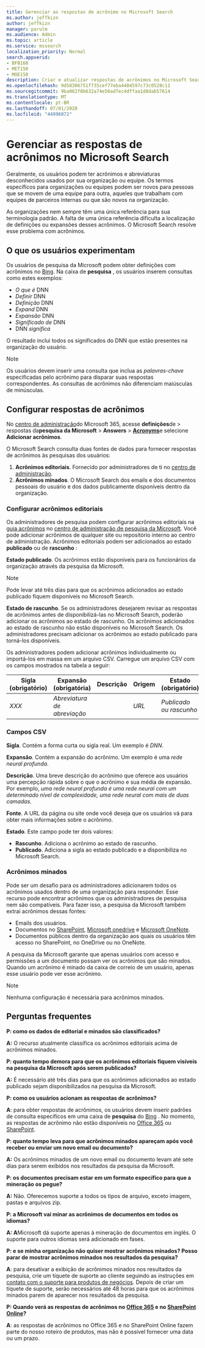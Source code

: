 ```yaml
---
title: Gerenciar as respostas de acrônimo no Microsoft Search
ms.author: jeffkizn
author: jeffkizn
manager: parulm
ms.audience: Admin
ms.topic: article
ms.service: mssearch
localization_priority: Normal
search.appverid:
- BFB160
- MET150
- MOE150
description: Criar e atualizar respostas de acrônimos no Microsoft Search
ms.openlocfilehash: 9d58306751f735cef77eba4404597c73c0528c11
ms.sourcegitcommit: 9ba062f8b632a74e56ad7ec4dffaa1d8dab57614
ms.translationtype: MT
ms.contentlocale: pt-BR
ms.lasthandoff: 07/01/2020
ms.locfileid: "44996072"
---
```

# <a name="manage-acronyms-answers-in-microsoft-search"></a>Gerenciar as respostas de acrônimos no Microsoft Search

Geralmente, os usuários podem ter acrônimos e abreviaturas desconhecidos usados por sua organização ou equipe. Os termos específicos para organizações ou equipes podem ser novos para pessoas que se movem de uma equipe para outra, aqueles que trabalham com equipes de parceiros internas ou que são novos na organização.

As organizações nem sempre têm uma única referência para sua terminologia padrão. A falta de uma única referência dificulta a localização de definições ou expansões desses acrônimos. O Microsoft Search resolve esse problema com acrônimos.

## <a name="what-users-experience"></a>O que os usuários experimentam

Os usuários de pesquisa da Microsoft podem obter definições com acrônimos no [Bing](https://Bing.com). Na caixa de **pesquisa** , os usuários inserem consultas como estes exemplos:

- *O que é* DNN
- *Definir* DNN
- *Definição* DNN
- *Expand* DNN
- *Expansão* DNN
- *Significado de* DNN
- DNN *significa*

O resultado inclui todos os significados do DNN que estão presentes na organização do usuário.

> [!NOTE]
> Os usuários devem inserir uma consulta que inclua as *palavras-chave* especificadas pelo acrônimo para disparar suas respostas correspondentes. As consultas de acrônimos não diferenciam maiúsculas de minúsculas.

## <a name="set-up-acronyms-answers"></a>Configurar respostas de acrônimos

No [centro de administração](https://admin.microsoft.com)do Microsoft 365, acesse **definições**de  >  respostas da**pesquisa da Microsoft**  >  **Answers**  >  [**Acronyms**](https://admin.microsoft.com/Adminportal/Home#/MicrosoftSearch/acronyms)e selecione **Adicionar acrônimos**.

O Microsoft Search consulta duas fontes de dados para fornecer respostas de acrônimos às pesquisas dos usuários:

1. **Acrônimos editoriais**. Fornecido por administradores de ti no [centro de administração](https://admin.microsoft.com/Adminportal/Home#/MicrosoftSearch/acronyms).
2. **Acrônimos minados**. O Microsoft Search dos emails e dos documentos pessoais do usuário e dos dados publicamente disponíveis dentro da organização.

### <a name="set-up-editorial-acronyms"></a>Configurar acrônimos editoriais

Os administradores de pesquisa podem configurar acrônimos editoriais na [guia acrônimos](https://admin.microsoft.com/Adminportal/Home#/MicrosoftSearch/acronyms) no [centro de administração de pesquisa da Microsoft](https://admin.microsoft.com/Adminportal/Home#/MicrosoftSearch). Você pode adicionar acrônimos de qualquer site ou repositório interno ao centro de administração. Acrônimos editoriais podem ser adicionados ao estado **publicado** ou de **rascunho** :

**Estado publicado**. Os acrônimos estão disponíveis para os funcionários da organização através da pesquisa da Microsoft.

> [!NOTE]
> Pode levar até três dias para que os acrônimos adicionados ao estado publicado fiquem disponíveis no Microsoft Search.

**Estado de rascunho**. Se os administradores desejarem revisar as respostas de acrônimos antes de disponibilizá-las no Microsoft Search, poderão adicionar os acrônimos ao estado de rascunho. Os acrônimos adicionados ao estado de rascunho não estão disponíveis no Microsoft Search. Os administradores precisam adicionar os acrônimos ao estado publicado para torná-los disponíveis.

Os administradores podem adicionar acrônimos individualmente ou importá-los em massa em um arquivo CSV. Carregue um arquivo CSV com os campos mostrados na tabela a seguir:

| Sigla (obrigatório) | Expansão (obrigatória) | Descrição  | Origem | Estado (obrigatório) |
| --------- | --------- | ---------- | --------- |--------- |
| *XXX* | *Abreviatura de abreviação* |  | *URL* | *Publicado ou rascunho* |

### <a name="csv-fields"></a>Campos CSV

**Sigla**. Contém a forma curta ou sigla real. Um exemplo é *DNN*.

**Expansão**. Contém a expansão do acrônimo. Um exemplo é uma *rede neural profunda*.

**Descrição**. Uma breve descrição do acrônimo que oferece aos usuários uma percepção rápida sobre o que o acrônimo e sua média de expansão. Por exemplo, *uma rede neural profunda é uma rede neural com um determinado nível de complexidade, uma rede neural com mais de duas camadas*.

**Fonte**. A URL da página ou site onde você deseja que os usuários vá para obter mais informações sobre o acrônimo.

**Estado**. Este campo pode ter dois valores:

- **Rascunho**. Adiciona o acrônimo ao estado de rascunho.
- **Publicado**. Adiciona a sigla ao estado publicado e a disponibiliza no Microsoft Search.

### <a name="mined-acronyms"></a>Acrônimos minados

Pode ser um desafio para os administradores adicionarem todos os acrônimos usados dentro de uma organização para responder. Esse recurso pode encontrar acrônimos que os administradores de pesquisa nem são compatíveis. Para fazer isso, a pesquisa da Microsoft também extrai acrônimos dessas fontes:

- Emails dos usuários.
- Documentos no [SharePoint](https://products.office.com/sharepoint/collaboration), [Microsoft onedrive]( https://onedrive.live.com/about/) e [Microsoft OneNote](http://www.onenote.com/).
- Documentos públicos dentro da organização aos quais os usuários têm acesso no SharePoint, no OneDrive ou no OneNote.

A pesquisa da Microsoft garante que apenas usuários com acesso e permissões a um documento possam ver os acrônimos que são minados. Quando um acrônimo é minado da caixa de correio de um usuário, apenas esse usuário pode ver esse acrônimo.

> [!NOTE]
> Nenhuma configuração é necessária para acrônimos minados.

## <a name="frequently-asked-questions"></a>Perguntas frequentes

**P: como os dados de editorial e minados são classificados?**

**A:** O recurso atualmente classifica os acrônimos editoriais acima de acrônimos minados.

**P: quanto tempo demora para que os acrônimos editoriais fiquem visíveis na pesquisa da Microsoft após serem publicados?**

**A:**  É necessário até três dias para que os acrônimos adicionados ao estado publicado sejam disponibilizados na pesquisa da Microsoft.

**P: como os usuários acionam as respostas de acrônimos?**

**A**: para obter respostas de acrônimos, os usuários devem inserir padrões de consulta específicos em uma caixa de **pesquisa** do [Bing](https://bing.com) . No momento, as respostas de acrônimo não estão disponíveis no [Office 365](https://Office.com) ou [SharePoint](https://products.office.com/sharepoint/collaboration).

**P: quanto tempo leva para que acrônimos minados apareçam após você receber ou enviar um novo email ou documento?**

**A:** Os acrônimos minados de um novo email ou documento levam até sete dias para serem exibidos nos resultados da pesquisa da Microsoft.

**P: os documentos precisam estar em um formato específico para que a mineração os pegue?**

**A:** Não. Oferecemos suporte a todos os tipos de arquivo, exceto imagem, pastas e arquivos zip.

**P: a Microsoft vai minar as acrônimos de documentos em todos os idiomas?**

**A: A**Microsoft dá suporte apenas à mineração de documentos em inglês. O suporte para outros idiomas será adicionado em fases.

**P: e se minha organização não quiser mostrar acrônimos minados? Posso parar de mostrar acrônimos minados nos resultados da pesquisa?**

**A**: para desativar a exibição de acrônimos minados nos resultados da pesquisa, crie um tíquete de suporte ao cliente seguindo as instruções em [contato com o suporte para produtos de negócios](https://docs.microsoft.com/office365/admin/contact-support-for-business-products?redirectSourcePath=%252f%252farticle%252fContact-Office-365-for-business-support-32a17ca7-6fa0-4870-8a8d-e25ba4ccfd4b&view=o365-worldwide&tabs=online#BKMK_call_support).
Depois de criar um tíquete de suporte, serão necessários até 48 horas para que os acrônimos minados parem de aparecer nos resultados da pesquisa.

**P: Quando verá as respostas de acrônimos no [Office 365](https://Office.com) e no [SharePoint Online](https://products.office.com/sharepoint/collaboration)?**

**A**: as respostas de acrônimos no Office 365 e no SharePoint Online fazem parte do nosso roteiro de produtos, mas não é possível fornecer uma data ou um prazo.
